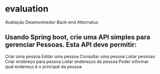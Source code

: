 # evaluation
Avaliação Desenvolvedor Back-end Attornatus

## Usando Spring boot, crie uma API simples para gerenciar Pessoas. Esta API deve permitir:  

Criar uma pessoa
Editar uma pessoa
Consultar uma pessoa
Listar pessoas
Criar endereço para pessoa
Listar endereços da pessoa
Poder informar qual endereço é o principal da pessoa 
